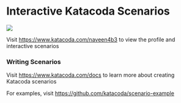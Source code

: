 # Interactive Katacoda Scenarios

[![](http://shields.katacoda.com/katacoda/naveen4b3/count.svg)](https://www.katacoda.com/naveen4b3 "Get your profile on Katacoda.com")

Visit https://www.katacoda.com/naveen4b3 to view the profile and interactive scenarios

### Writing Scenarios
Visit https://www.katacoda.com/docs to learn more about creating Katacoda scenarios

For examples, visit https://github.com/katacoda/scenario-example
